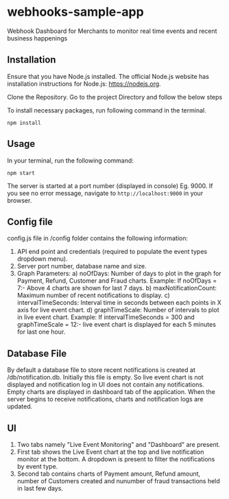 # webhooks-sample-app

Webhook Dashboard for Merchants to monitor real time events and recent business happenings 

## Installation 

Ensure that you have Node.js installed. The official Node.js website has installation instructions for Node.js: https://nodejs.org. 

Clone the Repository. Go to the project Directory and follow the below steps

To install necessary packages, run following command in the terminal.

```
npm install
```
## Usage

In your terminal, run the following command:

```
npm start
```

The server is started at a port number (displayed in console) Eg. 9000. 
If you see no error message, navigate to `http://localhost:9000` in your browser.

## Config file

config.js file in /config folder contains the following information: 

1. API end point and credentials (required to populate the event types dropdown menu). 
2. Server port number, database name and size. 
3. Graph Parameters: 
    a) noOfDays: Number of days to plot in the graph for Payment, Refund, Customer and Fraud charts. 
    Example: If noOfDays = 7:- Above 4 charts are shown for last 7 days.
    b) maxNotificationCount: Maximum number of recent notifications to display. 
    c) intervalTimeSeconds: Interval time in seconds between each points in X axis for live event chart. 
    d) graphTimeScale: Number of intervals to plot in live event chart. 
    Example: If intervalTimeSeconds = 300 and graphTimeScale = 12:- live event chart is displayed for each 5 minutes for last one hour.
    
## Database File 

By default a database file to store recent notifications is created at /db/notification.db. Initially this file is empty. So live event chart is not displayed and notification log in UI does not contain any notifications. Empty charts are displayed in dashboard tab of the application. When the server begins to receive notifications, charts and notification logs are updated. 

## UI 

1. Two tabs namely "Live Event Monitoring" and "Dashboard" are present. 
2. First tab shows the Live Event chart at the top and live notification monitor at the bottom. A dropdown is present to filter the notifications by event type. 
3. Second tab contains charts of Payment amount, Refund amount, number of Customers created and nunumber of fraud transactions held in last few days. 
